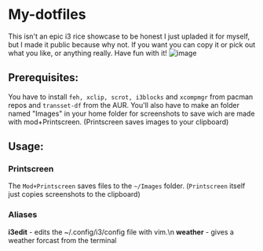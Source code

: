 # My-dotfiles
This isn't an epic i3 rice showcase to be honest I just upladed it for myself, but I made it public because why not.
If you want you can copy it or pick out what you like, or anything really. Have fun with it!
![image](https://user-images.githubusercontent.com/60364668/173203031-deed8b3f-0a2e-4e1e-b417-2b83b42c5d1b.png)
## Prerequisites:
You have to install `feh, xclip, scrot, i3blocks` and `xcompmgr` from pacman repos and `transset-df` from the AUR.
You'll also have to make an folder named "Images" in your home folder for screenshots to save wich are made with mod+Printscreen.
(Printscreen saves images to your clipboard)
## Usage:
### Printscreen
The `Mod+Printscreen` saves files to the `~/Images` folder. (`Printscreen` itself just copies screenshots to the clipboard)
### Aliases
**i3edit** - edits the ~/.config/i3/config file with vim.\n
**weather** - gives a weather forcast from the terminal
